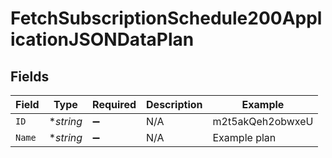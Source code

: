 # FetchSubscriptionSchedule200ApplicationJSONDataPlan


## Fields

| Field              | Type               | Required           | Description        | Example            |
| ------------------ | ------------------ | ------------------ | ------------------ | ------------------ |
| `ID`               | **string*          | :heavy_minus_sign: | N/A                | m2t5akQeh2obwxeU   |
| `Name`             | **string*          | :heavy_minus_sign: | N/A                | Example plan       |